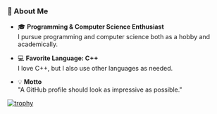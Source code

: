 ### 🌟 About Me  
- 🎓 **Programming & Computer Science Enthusiast**  
  I pursue programming and computer science both as a hobby and academically.  

- 💻 **Favorite Language: C++**  
  I love C++, but I also use other languages as needed.

- 💡 **Motto**  
  "A GitHub profile should look as impressive as possible."  
<!-- 
<p align="left"> 
  <img alt="Top Langs" height="150px" src="https://github-readme-stats.vercel.app/api/top-langs/?username=leaf2326&layout=compact&count_private=true&show_icons=true&theme=tokyonight" />
  <img alt="github stats" height="150px" src="https://github-readme-stats.vercel.app/api?username=leaf2326&count_private=true&show_icons=true&show_icons=true&theme=tokyonight" />
</p>
-->

[![trophy](https://github-profile-trophy.vercel.app/?username=leaf2326&theme=tokyonight&column=7)](https://github.com/ryo-ma/github-profile-trophy)
